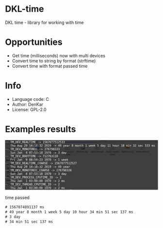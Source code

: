 DKL-time
============================

DKL time - library for working with time

# Opportunities

* Get time (milliseconds) now with multi devices
* Convert time to string by format (strftime)
* Convert time with format passed time

# Info

* Language code: C
* Author: DenKar
* License: GPL-2.0

# Examples results

![Result](/screenshots/now.png)

time passed
```
# 1567074891137 ms
# 49 year 8 month 1 week 5 day 10 hour 34 min 51 sec 137 ms
# 3 day
# 34 min 51 sec 137 ms
```
